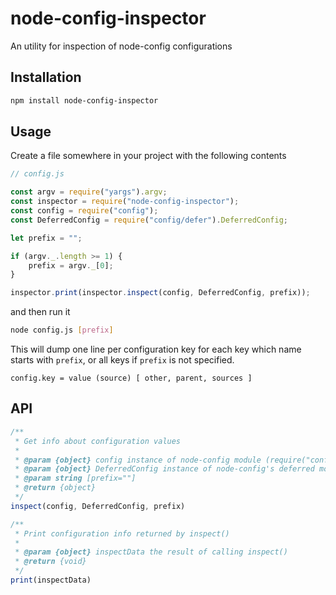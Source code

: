 # node-config-inspector
An utility for inspection of node-config configurations

## Installation

```bash
npm install node-config-inspector
```

## Usage

Create a file somewhere in your project with the following contents

```javascript
// config.js

const argv = require("yargs").argv;
const inspector = require("node-config-inspector");
const config = require("config");
const DeferredConfig = require("config/defer").DeferredConfig;

let prefix = "";

if (argv._.length >= 1) {
	prefix = argv._[0];
}

inspector.print(inspector.inspect(config, DeferredConfig, prefix));
```

and then run it

```bash
node config.js [prefix]
```

This will dump one line per configuration key for each key which name starts
with `prefix`, or all keys if `prefix` is not specified.

```
config.key = value (source) [ other, parent, sources ]
```

## API

```javascript
/**
 * Get info about configuration values
 *
 * @param {object} config instance of node-config module (require("config"))
 * @param {object} DeferredConfig instance of node-config's deferred module (require("config/defer")).DeferredConfig
 * @param string [prefix=""]
 * @return {object}
 */
inspect(config, DeferredConfig, prefix)
```

```javascript
/**
 * Print configuration info returned by inspect()
 *
 * @param {object} inspectData the result of calling inspect()
 * @return {void}
 */
print(inspectData)
```
